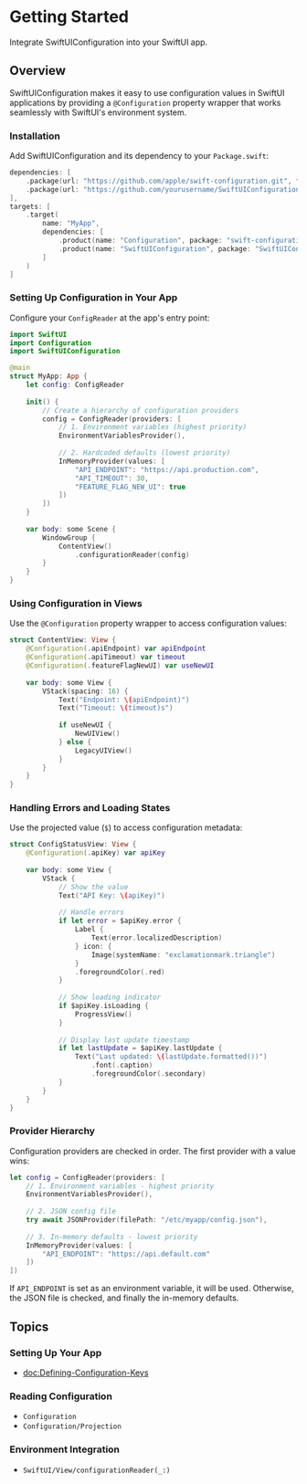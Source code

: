 # Getting Started

Integrate SwiftUIConfiguration into your SwiftUI app.

## Overview

SwiftUIConfiguration makes it easy to use configuration values in SwiftUI applications by providing a `@Configuration` property wrapper that works seamlessly with SwiftUI's environment system.

### Installation

Add SwiftUIConfiguration and its dependency to your `Package.swift`:

```swift
dependencies: [
    .package(url: "https://github.com/apple/swift-configuration.git", from: "0.1.0"),
    .package(url: "https://github.com/yourusername/SwiftUIConfiguration.git", from: "0.1.0")
],
targets: [
    .target(
        name: "MyApp",
        dependencies: [
            .product(name: "Configuration", package: "swift-configuration"),
            .product(name: "SwiftUIConfiguration", package: "SwiftUIConfiguration")
        ]
    )
]
```

### Setting Up Configuration in Your App

Configure your `ConfigReader` at the app's entry point:

```swift
import SwiftUI
import Configuration
import SwiftUIConfiguration

@main
struct MyApp: App {
    let config: ConfigReader
    
    init() {
        // Create a hierarchy of configuration providers
        config = ConfigReader(providers: [
            // 1. Environment variables (highest priority)
            EnvironmentVariablesProvider(),
            
            // 2. Hardcoded defaults (lowest priority)
            InMemoryProvider(values: [
                "API_ENDPOINT": "https://api.production.com",
                "API_TIMEOUT": 30,
                "FEATURE_FLAG_NEW_UI": true
            ])
        ])
    }
    
    var body: some Scene {
        WindowGroup {
            ContentView()
                .configurationReader(config)
        }
    }
}
```

### Using Configuration in Views

Use the `@Configuration` property wrapper to access configuration values:

```swift
struct ContentView: View {
    @Configuration(.apiEndpoint) var apiEndpoint
    @Configuration(.apiTimeout) var timeout
    @Configuration(.featureFlagNewUI) var useNewUI
    
    var body: some View {
        VStack(spacing: 16) {
            Text("Endpoint: \(apiEndpoint)")
            Text("Timeout: \(timeout)s")
            
            if useNewUI {
                NewUIView()
            } else {
                LegacyUIView()
            }
        }
    }
}
```

### Handling Errors and Loading States

Use the projected value (`$`) to access configuration metadata:

```swift
struct ConfigStatusView: View {
    @Configuration(.apiKey) var apiKey
    
    var body: some View {
        VStack {
            // Show the value
            Text("API Key: \(apiKey)")
            
            // Handle errors
            if let error = $apiKey.error {
                Label {
                    Text(error.localizedDescription)
                } icon: {
                    Image(systemName: "exclamationmark.triangle")
                }
                .foregroundColor(.red)
            }
            
            // Show loading indicator
            if $apiKey.isLoading {
                ProgressView()
            }
            
            // Display last update timestamp
            if let lastUpdate = $apiKey.lastUpdate {
                Text("Last updated: \(lastUpdate.formatted())")
                    .font(.caption)
                    .foregroundColor(.secondary)
            }
        }
    }
}
```

### Provider Hierarchy

Configuration providers are checked in order. The first provider with a value wins:

```swift
let config = ConfigReader(providers: [
    // 1. Environment variables - highest priority
    EnvironmentVariablesProvider(),
    
    // 2. JSON config file
    try await JSONProvider(filePath: "/etc/myapp/config.json"),
    
    // 3. In-memory defaults - lowest priority
    InMemoryProvider(values: [
        "API_ENDPOINT": "https://api.default.com"
    ])
])
```

If `API_ENDPOINT` is set as an environment variable, it will be used. Otherwise, the JSON file is checked, and finally the in-memory defaults.

## Topics

### Setting Up Your App
- <doc:Defining-Configuration-Keys>

### Reading Configuration
- ``Configuration``
- ``Configuration/Projection``

### Environment Integration  
- ``SwiftUI/View/configurationReader(_:)``

